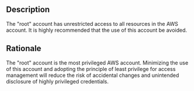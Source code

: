 ## Description

The "root" account has unrestricted access to all resources in the AWS account. It is highly
recommended that the use of this account be avoided.

## Rationale

The "root" account is the most privileged AWS account. Minimizing the use of this account
and adopting the principle of least privilege for access management will reduce the risk of
accidental changes and unintended disclosure of highly privileged credentials.